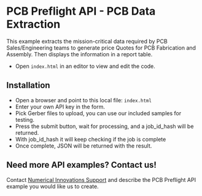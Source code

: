 # PCB Preflight API - PCB Data Extraction 
This example extracts the mission-critical data required by PCB Sales/Engineering teams to generate price Quotes for PCB Fabrication and Assembly.
Then displays the information in a report table.  
* Open `index.html` in an editor to view and edit the code.


## Installation
* Open a browser and point to this local file: `index.html`
* Enter your own API key in the form.
* Pick Gerber files to upload, you can use our included samples for testing.
* Press the submit button, wait for processing, and a job_id_hash will be returned.
* With job_id_hash it will keep checking if the job is complete
* Once complete, JSON will be returned with the result.


## Need more API examples? Contact us!
Contact <a href="https://support.numericalinnovations.com/support/tickets/new">Numerical Innovations Support</a> and describe the PCB Preflight API example you would like us to create.